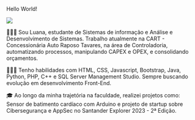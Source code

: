 Hello World!

<a href="www.linkedin.com/in/luana-lamonica-b8a2a7289"><img src="(https://img.shields.io/badge/linkedin-%230077B5.svg?style=for-the-badge&logo=linkedin&logoColor=white)"></a>

🙋🏼‍♀️ Sou Luana, estudante de Sistemas de informação e Análise e Desenvolvimento de Sistemas. Trabalho atualmente na CART - Concessionária Auto Raposo Tavares, na área de Controladoria, automatizando processos, manipulando CAPEX e OPEX, e consolidando orçamentos.

👩🏼‍💻 Tenho habilidades com HTML, CSS, Javascript, Bootstrap, Java, Python, PHP, C++ e SQL Server Management Studio. Sempre buscando evolução em desenvolvimento Front-End. 

🎓 Ao longo da minha trajetória na faculdade, realizei projetos como: Sensor de batimento cardíaco com Arduino e projeto de startup sobre Cibersegurança e AppSec no Santander Explorer 2023 - 2ª Edição.
